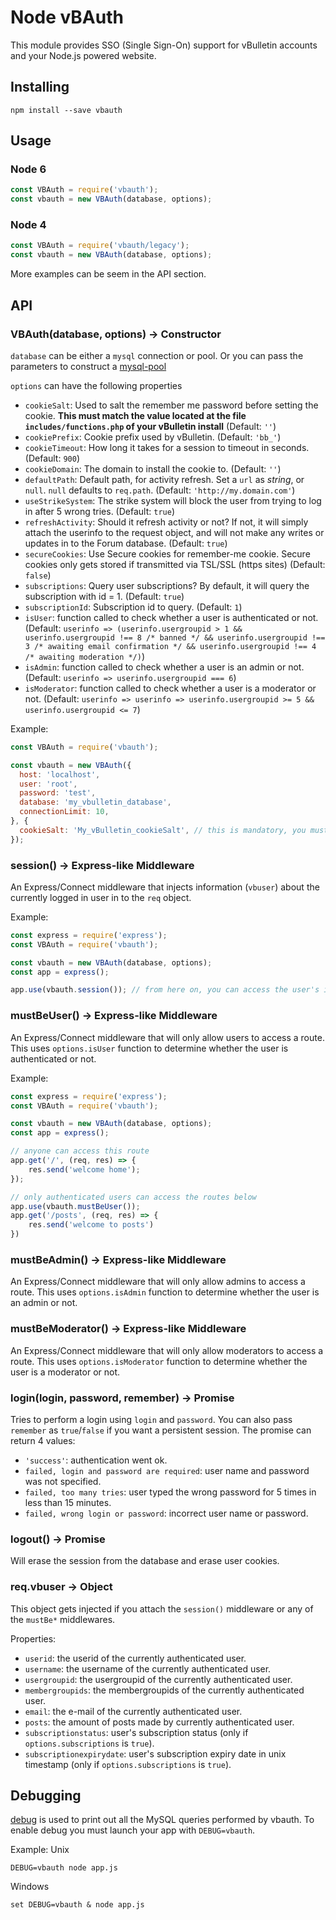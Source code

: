 # Node vBAuth

This module provides SSO (Single Sign-On) support for vBulletin accounts and your Node.js powered website.

## Installing
```
npm install --save vbauth
```

## Usage
### Node 6
```js
const VBAuth = require('vbauth');
const vbauth = new VBAuth(database, options);
```

### Node 4
```js
const VBAuth = require('vbauth/legacy');
const vbauth = new VBAuth(database, options);
```

More examples can be seem in the API section.

## API

### VBAuth(database, options) -> Constructor

`database` can be either a `mysql` connection or pool. Or you can pass the parameters to construct a [mysql-pool](https://github.com/mysqljs/mysql/blob/master/Readme.md#pooling-connections)

`options` can have the following properties
* `cookieSalt`: Used to salt the remember me password before setting the cookie. **This must match the value located at the file `includes/functions.php` of your vBulletin install** (Default:
  `''`)
* `cookiePrefix`: Cookie prefix used by vBulletin. (Default: `'bb_'`)
* `cookieTimeout`: How long it takes for a session to timeout in seconds. (Default: `900`)
* `cookieDomain`: The domain to install the cookie to. (Default: `''`)
* `defaultPath`: Default path, for activity refresh. Set a `url` as *string*, or `null`. `null` defaults to `req.path`. (Default: `'http://my.domain.com'`)
* `useStrikeSystem`: The strike system will block the user from trying to log in after 5 wrong tries. (Default: `true`)
* `refreshActivity`: Should it refresh activity or not? If not, it will simply attach the userinfo to the request object, and will not make any writes or updates in to the Forum database. (Default: `true`)
* `secureCookies`: Use Secure cookies for remember-me cookie. Secure cookies only gets stored if transmitted via TSL/SSL (https sites) (Default: `false`)
* `subscriptions`: Query user subscriptions? By default, it will query the subscription with id = 1. (Default: `true`)
* `subscriptionId`: Subscription id to query. (Default: `1`)
* `isUser`: function called to check whether a user is authenticated or not. (Default: `userinfo => (userinfo.usergroupid > 1 && userinfo.usergroupid !== 8 /* banned */ && userinfo.usergroupid !== 3 /* awaiting email confirmation */ && userinfo.usergroupid !== 4 /* awaiting moderation */)`)
* `isAdmin`: function called to check whether a user is an admin or not. (Default: `userinfo => userinfo.usergroupid === 6`)
* `isModerator`: function called to check whether a user is a moderator or not. (Default: `userinfo => userinfo => userinfo.usergroupid >= 5 && userinfo.usergroupid <= 7`)

Example:
```js
const VBAuth = require('vbauth');

const vbauth = new VBAuth({
  host: 'localhost',
  user: 'root',
  password: 'test',
  database: 'my_vbulletin_database',
  connectionLimit: 10,
}, {
  cookieSalt: 'My_vBulletin_cookieSalt', // this is mandatory, you must change this one
});
```

### session() -> Express-like Middleware

An Express/Connect middleware that injects information (`vbuser`) about the currently logged in user in to the `req` object.

Example:
```js
const express = require('express');
const VBAuth = require('vbauth');

const vbauth = new VBAuth(database, options);
const app = express();

app.use(vbauth.session()); // from here on, you can access the user's information by accessing req.vbuser 
```

### mustBeUser() -> Express-like Middleware

An Express/Connect middleware that will only allow users to access a route. This uses `options.isUser` function to determine whether the user is authenticated or not.

Example:
```js
const express = require('express');
const VBAuth = require('vbauth');

const vbauth = new VBAuth(database, options);
const app = express();

// anyone can access this route
app.get('/', (req, res) => {
    res.send('welcome home');
});

// only authenticated users can access the routes below
app.use(vbauth.mustBeUser());
app.get('/posts', (req, res) => {
    res.send('welcome to posts')
}) 
```

### mustBeAdmin() -> Express-like Middleware

An Express/Connect middleware that will only allow admins to access a route. This uses `options.isAdmin` function to determine whether the user is an admin or not.

### mustBeModerator() -> Express-like Middleware

An Express/Connect middleware that will only allow moderators to access a route. This uses `options.isModerator` function to determine whether the user is a moderator or not.

### login(login, password, remember) -> Promise

Tries to perform a login using `login` and `password`. You can also pass `remember` as `true`/`false` if you want a persistent session.
The promise can return 4 values:
* `'success'`: authentication went ok.
* `failed, login and password are required`: user name and password was not specified.
* `failed, too many tries`: user typed the wrong password for 5 times in less than 15 minutes.
* `failed, wrong login or password`: incorrect user name or password.

### logout() -> Promise

Will erase the session from the database and erase user cookies.

### req.vbuser -> Object 

This object gets injected if you attach the `session()` middleware or any of the `mustBe*` middlewares.

Properties:
* `userid`: the userid of the currently authenticated user.
* `username`: the username of the currently authenticated user.
* `usergroupid`: the usergroupid of the currently authenticated user.
* `membergroupids`: the membergroupids of the currently authenticated user.	
* `email`: the e-mail of the currently authenticated user.
* `posts`: the amount of posts made by currently authenticated user.
* `subscriptionstatus`: user's subscription status (only if `options.subscriptions` is `true`).
* `subscriptionexpirydate`:	user's subscription expiry date in unix timestamp (only if `options.subscriptions` is `true`).

## Debugging

[debug](https://www.npmjs.com/package/debug) is used to print out all the MySQL queries performed by vbauth. To enable debug you must launch your app with `DEBUG=vbauth`.

Example:
Unix
```
DEBUG=vbauth node app.js
```

Windows 
```
set DEBUG=vbauth & node app.js
```